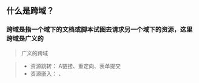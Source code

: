 ## 什么是跨域？
### 跨域是指一个域下的文档或脚本试图去请求另一个域下的资源，这里跨域是广义的
> 广义的跨域

>+ 资源跳转： A链接、重定向、表单提交
>+ 资源嵌入： <link>、<script>、<img>、<frame>等dom标签，还有样式中background:url()、@font-face()等文件外链
>+ 脚本请求： js发起的ajax请求、dom和js对象的跨域操作等

> 什么是同源策略？
> 同源策略/SOP（Same origin policy）是一种约定，由Netscape公司1995年引入浏览器，它是浏览器最核心也最基本的安全功能，如果缺少了同源策略，浏览器很容易受到XSS、CSFR等攻击。所谓同源是指"协议+域名+端口"三者相同，即便两个不同的域名指向同一个ip地址，也非同源。

### 同源策略限制以下几种行为
+ Cookie、LocalStorage 和 IndexDB 无法读取
+ DOM 和 Js对象无法获得
+ AJAX 请求不能发送

>上面的八种情况可能大家已经绕晕了，总结起来就是：在浏览器里面this是老大，它等价于window对象，如果你声明一些全局变量(不管在任何地方)，这些变量都会作为this的属性。在node里面，有两种执行JavaScript代码的方式，一种是直接执行写好的JavaScript文件，另外一种是直接在里面执行一行行代码。对于直接运行一行行JavaScript代码的方式，global才是老大，this和它是等价的。在这种情况下，和浏览器比较相似，也就是声明一些全局变量会自动添加给老大global，顺带也会添加给this。但是在node里面直接脚本文件就不一样了，你声明的全局变量不会自动添加到this，但是会添加到global对象。所以相同点是，在全局范围内，全局变量终究是属于老大的。


### function this
+ 无论是在浏览器环境还是node环境， 除了在DOM事件处理程序里或者给出了thisArg(接下来会讲到)外，如果不是用new调用，在函数里面使用this都是指代全局范围的this。
+ 除非你使用严格模式，这时候this就会变成undefined
+ 如果你在调用函数的时候在前面使用了new，this就会变成一个新的值，和global的this脱离干系


>函数里面的this其实相对比较好理解，如果我们在一个函数里面使用this，需要注意的就是我们调用函数的方式，如果是正常的方式调用函数，this指代全局的this，如果我们加一个new，这个函数就变成了一个构造函数，我们就创建了一个实例，this指代这个实例，这个和其他面向对象的语言很像。另外，写JavaScript很常做的一件事就是绑定事件处理程序，也就是诸如button.addEventListener(‘click’, fn, false)之类的，如果在fn里面需要使用this，this指代事件处理程序对应的对象，也就是button。

### prototype this
+ 你创建的每一个函数都是函数对象。它们会自动获得一个特殊的属性prototype，你可以给这个属性赋值。当你用new的方式调用一个函数的时候，你就能通过this访问你给prototype赋的值了。
+ 当你使用new为你的函数创建多个实例的时候，这些实例会共享你给prototype设定的值。对于下面的例子，当你调用this.foo的时候，都会返回相同的值，除非你在某个实例里面重写了自己的this.foo
+ 实例里面的this是一个特殊的对象。你可以把this想成一种获取prototype的值的一种方式。当你在一个实例里面直接给this添加属性的时候，会隐藏prototype中与之同名的属性。如果你想访问prototype中的这个属性值而不是你自己设定的属性值，你可以通过在实例里面删除你自己添加的属性的方式来实现
+ 或者你也能直接通过引用函数对象的prototype 来获得你需要的值
+ 通过一个函数创建的实例会共享这个函数的prototype属性的值，如果你给这个函数的prototype赋值一个Array，那么所有的实例都会共享这个Array，除非你在实例里面重写了这个Array，这种情况下，函数的prototype的Array就会被隐藏掉。
+ 给一个函数的prototype赋值一个Array通常是一个错误的做法。如果你想每一个实例有他们专属的Array，你应该在函数里面创建而不是在prototype里面创建
+ 实际上你可以通过把多个函数的prototype链接起来的从而形成一个原型链，因此this就会魔法般地沿着这条原型链往上查找直到找你你需要引用的值
+ 一些人利用原型链的特性来在JavaScript模仿经典的面向对象的继承方式。任何给用于构建原型链的函数的this的赋值的语句都会隐藏原型链上游的相同的属性
+ 我喜欢把被赋值给prototype的函数叫做方法。在上面的例子中，我已经使用过方法了，如logFoo。这些方法有着相同的prototype，即创建这些实力的原始函数。我通常把这些原始函数叫做构造函数。在prototype里面定义的方法里面使用this会影响到当前实例的原型链的上游的this。这意味着你直接给this赋值的时候，隐藏了原型链上游的相同的属性值。这个实例的任何方法都会使用这个最新的值而不是原型里面定义的这个相同的值
+  在JavaScript里面你可以嵌套函数，也就是你可以在函数里面定义函数。嵌套函数可以通过闭包捕获父函数的变量，但是这个函数没有继承this
+  在doIt里面的this是global对象或者在严格模式下面是undefined。这是造成很多不熟悉JavaScript的人深陷 this陷阱的根源。在这种情况下事情变得非常糟糕，就像你把一个实例的方法当作一个值，把这个值当作函数参数传递给另外一个函数但是却不把这个实例传递给这个函数一样。在这种情况下，一个方法里面的环境变成了全局范围，或者在严格模式下面的undefined
+ 一些人喜欢先把this捕获到一个变量里面，通常这个变量叫做self，来避免上面这种情况的发生


### object this
+ 在一个对象的一个函数里，你可以通过this来引用这个对象的其他属性。这个用new来新建一个实例是不一样的



